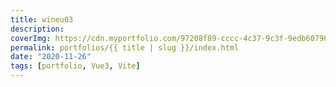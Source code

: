 ```yaml
---
title: wineu03
description:
coverImg: https://cdn.myportfolio.com/97208f89-cccc-4c37-9c3f-9edb60796c1d/9c852868-e337-4804-b14e-0047db35f504_rw_1200.png?h=22389fb64012d5d76f880e2f42582e1e
permalink: portfolios/{{ title | slug }}/index.html
date: "2020-11-26"
tags: [portfolio, Vue3, Vite]
---
```

